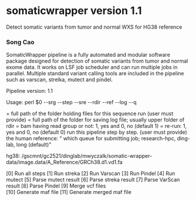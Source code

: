 # somaticwrapper version 1.1 ##

Detect somatic variants from tumor and normal WXS for HG38 reference

### Song Cao ###

SomaticWrapper pipeline is a fully automated and modular software package designed for detection of somatic variants from tumor and normal exome data. It works on LSF job scheduler and can run multiple jobs in parallel. Multiple standard variant calling tools are included in the pipeline such as varscan, strelka, mutect and pindel.

Pipeline version: 1.1

Usage: perl $0  --srg --step --sre --rdir --ref  --log --q 


<rdir> = full path of the folder holding files for this sequence run (user must provide)
<log> = full path of the folder for saving log file; usually upper folder of rdir
<srg> = bam having read group or not: 1, yes and 0, no (default 1)
<sre> = re-run: 1, yes and 0, no  (default 0)
<step> run this pipeline step by step. (user must provide)
<ref> the human reference: 
<q> which queue for submitting job; research-hpc, ding-lab, long (default)

hg38: /gscmnt/gc2521/dinglab/mwyczalk/somatic-wrapper-data/image.data/A_Reference/GRCh38.d1.vd1.fa

[0]  Run all steps
[1]  Run streka
[2]  Run Varscan
[3]  Run Pindel
[4]  Run mutect
[5]  Parse mutect result
[6]  Parse streka result
[7]  Parse VarScan result
[8]  Parse Pindel
[9]  Merge vcf files  
[10] Generate maf file 
[11] Generate merged maf file
 

